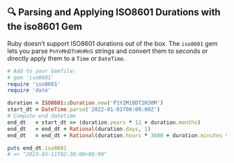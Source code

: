 ## 🔍 Parsing and Applying ISO8601 Durations with the iso8601 Gem

Ruby doesn’t support ISO8601 durations out of the box. The `iso8601` gem lets you parse `PnYnMnDTnHnMnS` strings and convert them to seconds or directly apply them to a `Time` or `DateTime`.

```ruby
# Add to your Gemfile:
# gem 'iso8601'
require 'iso8601'
require 'date'

duration = ISO8601::Duration.new('P1Y2M10DT2H30M')
start_dt = DateTime.parse('2022-01-01T00:00:00Z')
# Compute end datetime
end_dt   = start_dt >> (duration.years * 12 + duration.months)
end_dt   = end_dt + Rational(duration.days, 1)
end_dt   = end_dt + Rational(duration.hours * 3600 + duration.minutes * 60 + duration.seconds, 86_400)

puts end_dt.iso8601
# => "2023-03-11T02:30:00+00:00"
```
